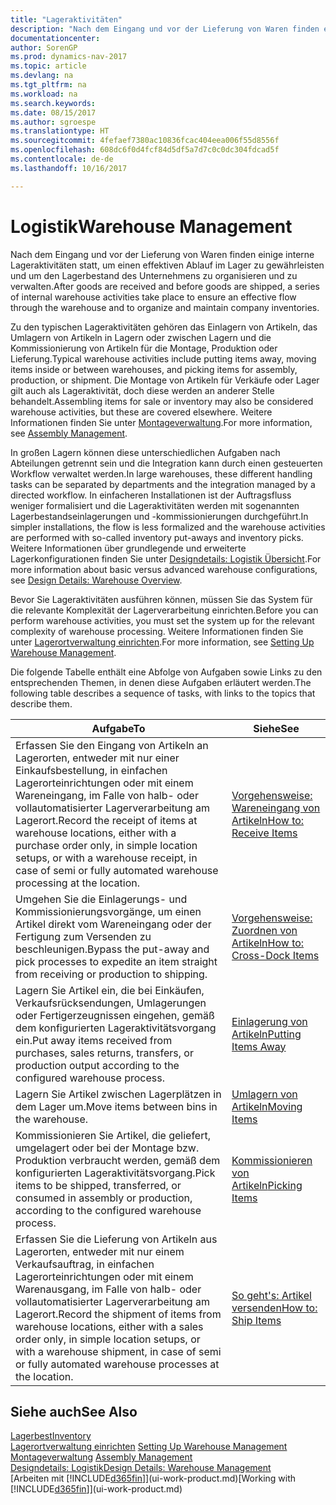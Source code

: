 ```yaml
---
title: "Lageraktivitäten"
description: "Nach dem Eingang und vor der Lieferung von Waren finden einige interne Lageraktivitäten statt, um einen effektiven Ablauf im Lager zu gewährleisten und um den Lagerbestand des Unternehmens zu organisieren und zu verwalten."
documentationcenter: 
author: SorenGP
ms.prod: dynamics-nav-2017
ms.topic: article
ms.devlang: na
ms.tgt_pltfrm: na
ms.workload: na
ms.search.keywords: 
ms.date: 08/15/2017
ms.author: sgroespe
ms.translationtype: HT
ms.sourcegitcommit: 4fefaef7380ac10836fcac404eea006f55d8556f
ms.openlocfilehash: 608dc6f0d4fcf84d5df5a7d7c0c0dc304fdcad5f
ms.contentlocale: de-de
ms.lasthandoff: 10/16/2017

---
```

# <a name="warehouse-management"></a><span data-ttu-id="756dc-103">Logistik</span><span class="sxs-lookup"><span data-stu-id="756dc-103">Warehouse Management</span></span>
<span data-ttu-id="756dc-104">Nach dem Eingang und vor der Lieferung von Waren finden einige interne Lageraktivitäten statt, um einen effektiven Ablauf im Lager zu gewährleisten und um den Lagerbestand des Unternehmens zu organisieren und zu verwalten.</span><span class="sxs-lookup"><span data-stu-id="756dc-104">After goods are received and before goods are shipped, a series of internal warehouse activities take place to ensure an effective flow through the warehouse and to organize and maintain company inventories.</span></span>

<span data-ttu-id="756dc-105">Zu den typischen Lageraktivitäten gehören das Einlagern von Artikeln, das Umlagern von Artikeln in Lagern oder zwischen Lagern und die Kommissionierung von Artikeln für die Montage, Produktion oder Lieferung.</span><span class="sxs-lookup"><span data-stu-id="756dc-105">Typical warehouse activities include putting items away, moving items inside or between warehouses, and picking items for assembly, production, or shipment.</span></span> <span data-ttu-id="756dc-106">Die Montage von Artikeln für Verkäufe oder Lager gilt auch als Lageraktivität, doch diese werden an anderer Stelle behandelt.</span><span class="sxs-lookup"><span data-stu-id="756dc-106">Assembling items for sale or inventory may also be considered warehouse activities, but these are covered elsewhere.</span></span> <span data-ttu-id="756dc-107">Weitere Informationen finden Sie unter [Montageverwaltung](assembly-assemble-items.md).</span><span class="sxs-lookup"><span data-stu-id="756dc-107">For more information, see [Assembly Management](assembly-assemble-items.md).</span></span>  

<span data-ttu-id="756dc-108">In großen Lagern können diese unterschiedlichen Aufgaben nach Abteilungen getrennt sein und die Integration kann durch einen gesteuerten Workflow verwaltet werden.</span><span class="sxs-lookup"><span data-stu-id="756dc-108">In large warehouses, these different handling tasks can be separated by departments and the integration managed by a directed workflow.</span></span> <span data-ttu-id="756dc-109">In einfacheren Installationen ist der Auftragsfluss weniger formalisiert und die Lageraktivitäten werden mit sogenannten Lagerbestandseinlagerungen und -kommissionierungen durchgeführt.</span><span class="sxs-lookup"><span data-stu-id="756dc-109">In simpler installations, the flow is less formalized and the warehouse activities are performed with so-called inventory put-aways and inventory picks.</span></span> <span data-ttu-id="756dc-110">Weitere Informationen über grundlegende und erweiterte Lagerkonfigurationen finden Sie unter [Designdetails: Logistik Übersicht](design-details-warehouse-overview.md).</span><span class="sxs-lookup"><span data-stu-id="756dc-110">For more information about basic versus advanced warehouse configurations, see [Design Details: Warehouse Overview](design-details-warehouse-overview.md).</span></span>

<span data-ttu-id="756dc-111">Bevor Sie Lageraktivitäten ausführen können, müssen Sie das System für die relevante Komplexität der Lagerverarbeitung einrichten.</span><span class="sxs-lookup"><span data-stu-id="756dc-111">Before you can perform warehouse activities, you must set the system up for the relevant complexity of warehouse processing.</span></span> <span data-ttu-id="756dc-112">Weitere Informationen finden Sie unter [Lagerortverwaltung einrichten](warehouse-setup-warehouse.md).</span><span class="sxs-lookup"><span data-stu-id="756dc-112">For more information, see [Setting Up Warehouse Management](warehouse-setup-warehouse.md).</span></span>

 <span data-ttu-id="756dc-113">Die folgende Tabelle enthält eine Abfolge von Aufgaben sowie Links zu den entsprechenden Themen, in denen diese Aufgaben erläutert werden.</span><span class="sxs-lookup"><span data-stu-id="756dc-113">The following table describes a sequence of tasks, with links to the topics that describe them.</span></span>   

|<span data-ttu-id="756dc-114">**Aufgabe**</span><span class="sxs-lookup"><span data-stu-id="756dc-114">**To**</span></span>|<span data-ttu-id="756dc-115">**Siehe**</span><span class="sxs-lookup"><span data-stu-id="756dc-115">**See**</span></span>|  
|------------|-------------|  
|<span data-ttu-id="756dc-116">Erfassen Sie den Eingang von Artikeln an Lagerorten, entweder mit nur einer Einkaufsbestellung, in einfachen Lagerorteinrichtungen oder mit einem Wareneingang, im Falle von halb- oder vollautomatisierter Lagerverarbeitung am Lagerort.</span><span class="sxs-lookup"><span data-stu-id="756dc-116">Record the receipt of items at warehouse locations, either with a purchase order only, in simple location setups, or with a warehouse receipt, in case of semi or fully automated warehouse processing at the location.</span></span>|[<span data-ttu-id="756dc-117">Vorgehensweise: Wareneingang von Artikeln</span><span class="sxs-lookup"><span data-stu-id="756dc-117">How to: Receive Items</span></span>](warehouse-how-receive-items.md)|
|<span data-ttu-id="756dc-118">Umgehen Sie die Einlagerungs- und Kommissionierungsvorgänge, um einen Artikel direkt vom Wareneingang oder der Fertigung zum Versenden zu beschleunigen.</span><span class="sxs-lookup"><span data-stu-id="756dc-118">Bypass the put-away and pick processes to expedite an item straight from receiving or production to shipping.</span></span>|[<span data-ttu-id="756dc-119">Vorgehensweise: Zuordnen von Artikeln</span><span class="sxs-lookup"><span data-stu-id="756dc-119">How to: Cross-Dock Items</span></span>](warehouse-how-to-cross-dock-items.md)|    
|<span data-ttu-id="756dc-120">Lagern Sie Artikel ein, die bei Einkäufen, Verkaufsrücksendungen, Umlagerungen oder Fertigerzeugnissen eingehen, gemäß dem konfigurierten Lageraktivitätsvorgang ein.</span><span class="sxs-lookup"><span data-stu-id="756dc-120">Put away items received from purchases, sales returns, transfers, or production output according to the configured warehouse process.</span></span>|[<span data-ttu-id="756dc-121">Einlagerung von Artikeln</span><span class="sxs-lookup"><span data-stu-id="756dc-121">Putting Items Away</span></span>](warehouse-put-away-items.md)|
|<span data-ttu-id="756dc-122">Lagern Sie Artikel zwischen Lagerplätzen in dem Lager um.</span><span class="sxs-lookup"><span data-stu-id="756dc-122">Move items between bins in the warehouse.</span></span>|[<span data-ttu-id="756dc-123">Umlagern von Artikeln</span><span class="sxs-lookup"><span data-stu-id="756dc-123">Moving Items</span></span>](warehouse-move-items.md)|
|<span data-ttu-id="756dc-124">Kommissionieren Sie Artikel, die geliefert, umgelagert oder bei der Montage bzw. Produktion verbraucht werden, gemäß dem konfigurierten Lageraktivitätsvorgang.</span><span class="sxs-lookup"><span data-stu-id="756dc-124">Pick items to be shipped, transferred, or consumed in assembly or production, according to the configured warehouse process.</span></span>|[<span data-ttu-id="756dc-125">Kommissionieren von Artikeln</span><span class="sxs-lookup"><span data-stu-id="756dc-125">Picking Items</span></span>](warehouse-pick-items.md)|
|<span data-ttu-id="756dc-126">Erfassen Sie die Lieferung von Artikeln aus Lagerorten, entweder mit nur einem Verkaufsauftrag, in einfachen Lagerorteinrichtungen oder mit einem Warenausgang, im Falle von halb- oder vollautomatisierter Lagerverarbeitung am Lagerort.</span><span class="sxs-lookup"><span data-stu-id="756dc-126">Record the shipment of items from warehouse locations, either with a sales order only, in simple location setups, or with a warehouse shipment, in case of semi or fully automated warehouse processes at the location.</span></span>|[<span data-ttu-id="756dc-127">So geht's: Artikel versenden</span><span class="sxs-lookup"><span data-stu-id="756dc-127">How to: Ship Items</span></span>](warehouse-how-ship-items.md)|  

## <a name="see-also"></a><span data-ttu-id="756dc-128">Siehe auch</span><span class="sxs-lookup"><span data-stu-id="756dc-128">See Also</span></span>  
 [<span data-ttu-id="756dc-129">Lagerbest</span><span class="sxs-lookup"><span data-stu-id="756dc-129">Inventory</span></span>](inventory-manage-inventory.md)  
 <span data-ttu-id="756dc-130">[Lagerortverwaltung einrichten](warehouse-setup-warehouse.md)   </span><span class="sxs-lookup"><span data-stu-id="756dc-130">[Setting Up Warehouse Management](warehouse-setup-warehouse.md)   </span></span>  
 <span data-ttu-id="756dc-131">[Montageverwaltung](assembly-assemble-items.md)  </span><span class="sxs-lookup"><span data-stu-id="756dc-131">[Assembly Management](assembly-assemble-items.md)  </span></span>  
[<span data-ttu-id="756dc-132">Designdetails: Logistik</span><span class="sxs-lookup"><span data-stu-id="756dc-132">Design Details: Warehouse Management</span></span>](design-details-warehouse-management.md)  
 <span data-ttu-id="756dc-133">[Arbeiten mit [!INCLUDE[d365fin](includes/d365fin_md.md)]](ui-work-product.md)</span><span class="sxs-lookup"><span data-stu-id="756dc-133">[Working with [!INCLUDE[d365fin](includes/d365fin_md.md)]](ui-work-product.md)</span></span>  

